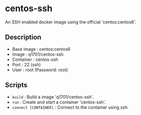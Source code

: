 centos-ssh
=========

An SSH enabled docker image using the official 'centos:centos6'.

Description
----------

* Base image : centos:centos6
* Image : q1701/centos-ssh
* Container : centos-ssh
* Port : 22 (ssh)
* User : root (Password: root)

Scripts
----------

* `build` : Build a image 'q1701/centos-ssh'.
* `run` : Create and start a container 'centos-ssh'.
* `connect [CONTAINER]` : Connect to the container using ssh.

